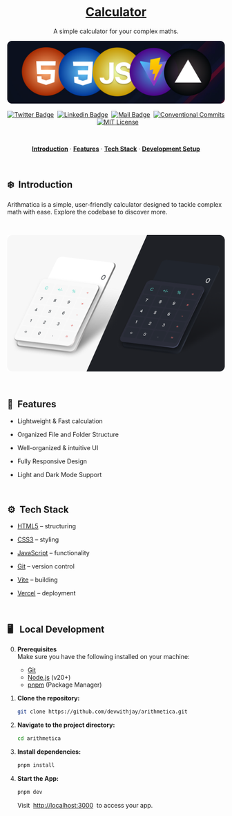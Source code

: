 <a href="https://arithmetica.vercel.app">
  <h1 align="center">Calculator</h1>
</a>

<p align="center">
  A simple calculator for your complex maths.
</p>

<p align=center>
  <img width = "700px" alt="Jio Network blocking the view? Network switch reveals the magic!" src="./assets/tech-stack.png">
<p>

<div align= "center">

[![Twitter Badge](https://img.shields.io/badge/-@devwithjay-1ca0f1?style=social&labelColor=red&logo=x&logoColor=black&link=https://twitter.com/devwithjay)](https://twitter.com/devwithjay)&nbsp;&nbsp;[![Linkedin Badge](https://img.shields.io/badge/@devwithjay-0e76a8)](https://www.linkedin.com/in/devwithjay/)&nbsp;&nbsp;[![Mail Badge](https://img.shields.io/badge/-hello@devwithjay.com-c0392b?style=flat&labelColor=c0392b&logo=gmail&logoColor=pink)](mailto:hello@devwithjay.com)&nbsp;&nbsp;[![Conventional Commits](https://img.shields.io/badge/Conventional%20Commits-1.0.0-%23FE5196?logo=conventionalcommits&logoColor=white)](https://conventionalcommits.org)&nbsp;&nbsp;[![MIT License](https://img.shields.io/badge/License-MIT-green.svg)](https://choosealicense.com/licenses/mit/)

</div>

<br>

<p align="center">
  <a href="#introduction"><strong>Introduction</strong></a> 
	·&nbsp;<a href="#features"><strong>Features</strong></a> 
	·&nbsp;<a href="#tech-stack"><strong>Tech Stack</strong></a>
	·&nbsp;<a href="#local-development"><strong>Development Setup</strong></a> 
</p>
<br>

## <a name="introduction">❄️&nbsp; Introduction</a>

Arithmatica is a simple, user-friendly calculator designed to tackle complex math with ease. Explore the codebase to discover more.

<br>

<a href="https://arithmetica.vercel.app/">
  <p align=center>
    <img width = "650px" alt="Jio Network blocking the view? Network switch reveals the magic!" src="./assets/arithmetica.png">
  <p>
</a>

<br>

## <a name="features">🔋&nbsp; Features</a>

- Lightweight & Fast calculation

- Organized File and Folder Structure

- Well-organized & intuitive UI

- Fully Responsive Design

- Light and Dark Mode Support

<br>

## <a name="tech-stack">⚙️&nbsp; Tech Stack</a>

- [HTML5](https://developer.mozilla.org/en-US/docs/Web/HTML) – structuring

- [CSS3](https://developer.mozilla.org/en-US/docs/Web/CSS) – styling

- [JavaScript](https://developer.mozilla.org/en-US/docs/Web/JavaScript) – functionality

- [Git](https://git-scm.com/) – version control

- [Vite](https://vitejs.dev/) – building

- [Vercel](https://vercel.com/) – deployment

<br>

## <a name="local-development"> 🖥️&nbsp;&nbsp; Local Development</a>

0.  **Prerequisites** <br>
    Make sure you have the following installed on your machine:

    - [Git](https://git-scm.com/)
    - [Node.js](https://nodejs.org/en) (v20+)
    - [pnpm](https://pnpm.io/) (Package Manager)

1.  **Clone the repository:**

    ```bash
    git clone https://github.com/devwithjay/arithmetica.git
    ```

2.  **Navigate to the project directory:**

    ```bash
    cd arithmetica
    ```

3.  **Install dependencies:**

    ```bash
    pnpm install
    ```

4.  **Start the App:**

    ```bash
    pnpm dev
    ```

    Visit &nbsp;[http://localhost:3000](http://localhost:3000)&nbsp; to access your app.
